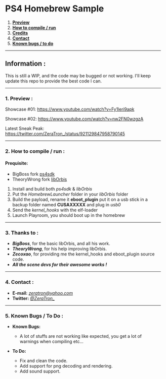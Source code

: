 # PS4 Homebrew Sample
1. **[Preview](#1-preview-)**
2. **[How to compile / run](#2-how-to-compile--run-)**
3. **[Credits](#3-thanks-to-)**
4. **[Contact](#4-contact-)**
5. **[Known bugs / to do](#5-known-bugs--to-do-)**
***
## Information :
This is still a WIP, and the code may be bugged or not working. I'll keep update this repo to provide the best code I can.
***
### __1. Preview :__
Showcase #01: https://www.youtube.com/watch?v=Fy1leri9apk

Showcase #02: https://www.youtube.com/watch?v=nw2FN0wzgzA

Latest Sneak Peak: https://twitter.com/ZeraTron_/status/921129847958790145
***
### __2. How to compile / run :__

#### Prequisite:

*  BigBoss fork [ps4sdk](https://github.com/psxdev/ps4sdk)
*  TheoryWrong fork [libOrbis](https://github.com/theorywrong/liborbis)


1. Install and build both *ps4sdk* & *libOrbis*
2. Put the *HomebrewLauncher* folder in your *libOrbis* folder
3. Build the payload, rename it **eboot_plugin** put it on a usb stick in a backup folder named **CUSAXXXXX** and plug in *usb0*
4. Send the *kernel_hooks* with the elf-loader
5. Launch Playroom, you should boot up in the homebrew

***
### __3. Thanks to :__
* ***BigBoss***, for the basic libOrbis, and all his work.
* ***TheoryWrong***, for his help improving libOrbis.
* ***Zecoxao***, for providing me the kernel_hooks and eboot_plugin source code.
* ***All the scene devs for their awesome works !***
***
### __4. Contact :__
* __E-mail:__ *zeratron@yahoo.com*
* __Twitter:__ *[@ZeraTron_](https://twitter.com/ZeraTron_)*
***
### __5. Known Bugs / To Do :__
  * __Known Bugs:__
    * A lot of stuffs are not working like expected, you get a lot of warnings when compiling etc...


  * __To Do:__
    * Fix and clean the code.
    * Add support for png decoding and rendering.
    * Add sound support.
